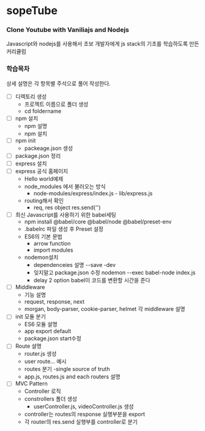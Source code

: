 # sopeTube

### Clone Youtube with Vaniliajs and Nodejs
Javascript와 nodejs를 사용해서 초보 개발자에게 js stack의 기초를 학습하도록 만든 커리큘럼


### 학습목차
상세 설명은 각 항목별 주석으로 풀어 작성한다.

- [ ] 디렉토리 생성 
    - 프로젝트 이름으로 폴더 생성
    - cd foldername
- [ ] npm 설치
    - npm 설명
    - npm 설치
- [ ] npm init
    - packeage.json 생성
- [ ] package.json 정리
- [ ] express 설치
- [ ] express 공식 홈페이지 
    - Hello world예제
    - node_modules 에서 불러오는 방식
      - node-modules/express/index.js - lib/express.js
    - routing해서 확인
      - req, res object res.send('')
- [ ] 최신 Javascript를 사용하기 위한 babel세팅
    - npm install @babel/core @babel/node @babel/preset-env
    - .babelrc 파일 생성 후 Preset 설정
    - ES6의 기본 문법
      - arrow function
      - import modules
    - nodemon설치 
      - dependenceies 설명 --save -dev
      - 잊지말고 package.json 수정 nodemon --exec babel-node index.js
      - delay 2 option babel이 코드를 변환할 시간을 준다
- [ ] Middleware
    - 기능 설명
    - request, response, next
    - morgan, body-parser, cookie-parser, helmet 각 middleware 설명
- [ ] init 모듈 분기
    - ES6 모듈 설명
    - app export default
    - package.json start수정
- [ ] Route 설명
    - router.js 생성
    - user route... 예시
    - routes 분기 -single source of truth
    - app.js, routes.js and each routers 설명
- [ ] MVC Pattern
    - Controller 로직
    - constrollers 폴더 생성
      - userController.js, videoController.js 생성
    - controller는 routes의 response 실행부분을 export
    - 각 router의 res.send 실행부를 controller로 분기

